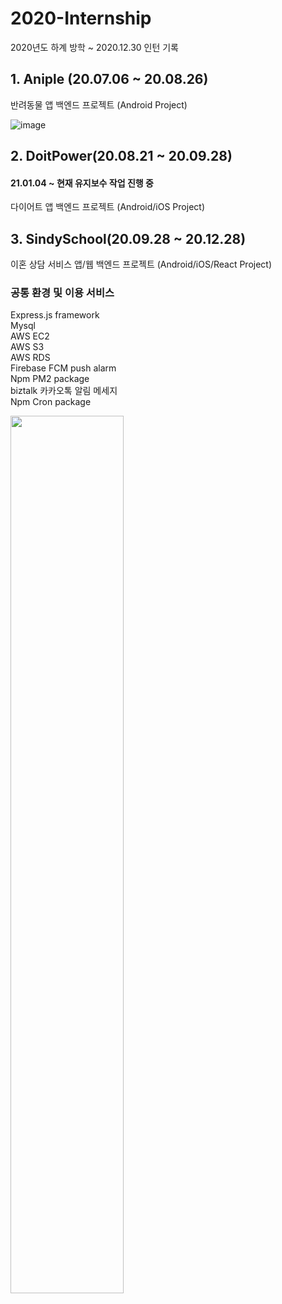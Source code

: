 # 2020-Internship
2020년도 하계 방학 ~ 2020.12.30 인턴 기록 

## 1. Aniple (20.07.06 ~ 20.08.26)
반려동물 앱 백엔드 프로젝트 (Android Project)

![image](https://user-images.githubusercontent.com/52439497/105676210-871e2980-5f2d-11eb-8abe-e929006f7526.png)

## 2. DoitPower(20.08.21 ~ 20.09.28)
#### 21.01.04 ~ 현재 유지보수 작업 진행 중 
다이어트 앱 백엔드 프로젝트 (Android/iOS Project)

## 3. SindySchool(20.09.28 ~ 20.12.28)
이혼 상담 서비스 앱/웹 백엔드 프로젝트 (Android/iOS/React Project)

### 공통 환경 및 이용 서비스 
Express.js framework     
Mysql      
AWS EC2     
AWS S3     
AWS RDS      
Firebase FCM push alarm        
Npm PM2 package     
biztalk 카카오톡 알림 메세지          
Npm Cron package     

<image src="https://user-images.githubusercontent.com/52439497/105676371-c64c7a80-5f2d-11eb-8589-f6c0464cd791.png" width="60%">
